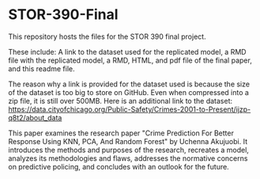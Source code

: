 # STOR-390-Final

This repository hosts the files for the STOR 390 final project.

These include: A link to the dataset used for the replicated model, a RMD file with the replicated model, a RMD, HTML, and pdf file of the final paper, and this readme file.

The reason why a link is provided for the dataset used is because the size of the dataset is too big to store on GitHub. Even when compressed into a zip file, it is still over 500MB. Here is an additional link to the dataset: https://data.cityofchicago.org/Public-Safety/Crimes-2001-to-Present/ijzp-q8t2/about_data

This paper examines the research paper "Crime Prediction For Better Response Using KNN, PCA, And Random Forest" by Uchenna Akujuobi. It introduces the methods and purposes of the research, recreates a model, analyzes its methodologies and flaws, addresses the normative concerns on predictive policing, and concludes with an outlook for the future.

